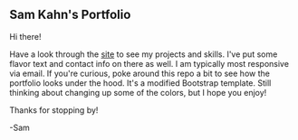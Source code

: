 ## Sam Kahn's Portfolio

Hi there!

Have a look through the [site](https://kamsahn.github.io/) to see my projects and skills. I've put some flavor text and contact info on there as well. I am typically most responsive via email. If you're curious, poke around this repo a bit to see how the portfolio looks under the hood. It's a modified Bootstrap template. Still thinking about changing up some of the colors, but I hope you enjoy!

Thanks for stopping by!

-Sam
